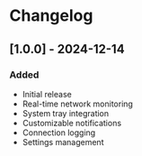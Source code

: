 # Changelog

## [1.0.0] - 2024-12-14

### Added
- Initial release
- Real-time network monitoring
- System tray integration
- Customizable notifications
- Connection logging
- Settings management